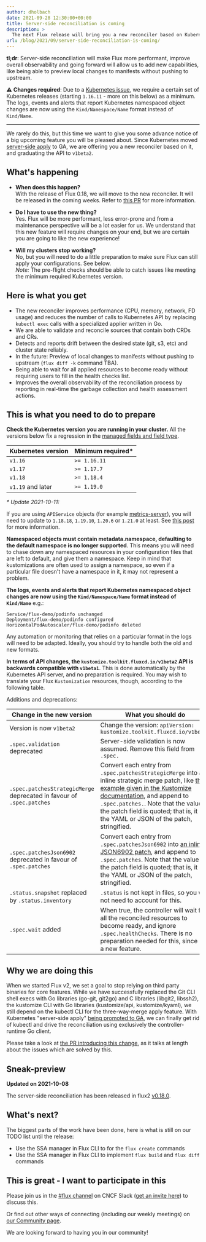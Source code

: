 ```yaml
---
author: dholbach
date: 2021-09-28 12:30:00+00:00
title: Server-side reconciliation is coming
description: >
  The next Flux release will bring you a new reconciler based on Kubernetes "Server-Side Apply". It will make Flux more performant, observable, less error-prone and provide a generally more delightful experience. This post informs you of the changes you need to take to be able to upgrade.
url: /blog/2021/09/server-side-reconciliation-is-coming/
---
```



**tl;dr**: Server-side reconciliation will make Flux more performant,
improve overall observability and going forward will allow us to add new
capabilities, like being able to preview local changes to manifests
without pushing to upstream.

⚠ **Changes required**: Due to a [Kubernetes
issue](https://github.com/kubernetes/kubernetes/pull/91748), we require
a certain set of Kubernetes releases (starting `1.16.11` - more on this below)
as a minimum. The logs, events and alerts that report Kubernetes namespaced
object changes are now using the `Kind/Namespace/Name` format instead of
`Kind/Name`.

---

We rarely do this, but this time we want to give you some advance notice
of a big upcoming feature you will be pleased about. Since Kubernetes
moved [server-side
apply](https://kubernetes.io/docs/reference/using-api/server-side-apply/)
to GA, we are offering you a new reconciler based on it, and graduating
the API to `v1beta2`.

## What's happening

- **When does this happen?**\
  With the release of Flux 0.18, we will move to the new reconciler.
  It will be released in the coming weeks. Refer to [this
  PR](https://github.com/fluxcd/kustomize-controller/pull/426)
  for more information.

- **Do I have to use the new thing?**\
  Yes. Flux will be more performant, less error-prone and from a
  maintenance perspective will be a lot easier for us. We understand
  that this new feature will require changes on your end, but we are
  certain you are going to like the new experience!

- **Will my clusters stop working?**\
  No, but you will need to do a little preparation to make sure Flux
  can still apply your configurations. See below.\
  *Note:* The pre-flight checks should be able to catch issues like meeting the
  minimum required Kubernetes version.

## Here is what you get

- The new reconciler improves performance (CPU, memory, network, FD
  usage) and reduces the number of calls to Kubernetes API by
  replacing `kubectl exec` calls with a specialized applier written in
  Go.
- We are able to validate and reconcile sources that contain both CRDs
  and CRs.
- Detects and reports drift between the desired state (git, s3, etc)
  and cluster state reliably.
- In the future: Preview of local changes to manifests without pushing
  to upstream (`flux diff -k` command TBA).
- Being able to wait for all applied resources to become ready without
  requiring users to fill in the health checks list.
- Improves the overall observability of the reconciliation process by
  reporting in real-time the garbage collection and health
  assessment actions.

## This is what you need to do to prepare

**Check the Kubernetes version you are running in your cluster.**
All the versions below fix a regression in the [managed fields and field
type](https://github.com/kubernetes/kubernetes/pull/91748).

| Kubernetes version | Minimum required\* |
| --- | --- |
| `v1.16` | `>= 1.16.11` |
| `v1.17` | `>= 1.17.7` |
| `v1.18` | `>= 1.18.4` |
| `v1.19` and later | `>= 1.19.0` |

*\* Update 2021-10-11:*

If you are using `APIService` objects (for example
[metrics-server](https://github.com/kubernetes-sigs/metrics-server)),
you will need to update to `1.18.18`, `1.19.10`, `1.20.6` or `1.21.0`
at least. See [this
post](https://github.com/fluxcd/flux2/discussions/1916#discussioncomment-1458041)
for more information.

**Namespaced objects must contain metadata.namespace, defaulting to the
default namespace is no longer supported**. This means you will need to
chase down any namespaced resources in your configuration files that are
left to default, and give them a namespace. Keep in mind that
kustomizations are often used to assign a namespace, so even if a
particular file doesn't have a namespace in it, it may not represent a
problem.

**The logs, events and alerts that report Kubernetes namespaced object
changes are now using the `Kind/Namespace/Name` format instead of
`Kind/Name`** e.g.:

```cli
Service/flux-demo/podinfo unchanged
Deployment/flux-demo/podinfo configured
HorizontalPodAutoscaler/flux-demo/podinfo deleted
```

Any automation or monitoring that relies on a particular format in the
logs will need to be adapted. Ideally, you should try to handle both the
old and new formats.

**In terms of API changes, the `kustomize.toolkit.fluxcd.io/v1beta2` API
is backwards compatible with `v1beta1`**. This is done automatically by
the Kubernetes API server, and no preparation is required. You may wish
to translate your Flux `Kustomization` resources, though, according to the
following table.

Additions and deprecations:

| Change in the new version  | What you should do |
| -------------------------- | ------------------ |
| Version is now `v1beta2`   | Change the version: `apiVersion: kustomize.toolkit.fluxcd.io/v1beta2`  |
| `.spec.validation` deprecated | Server-side validation is now assumed. Remove this field from `.spec.` |
| `.spec.patchesStrategicMerge` deprecated in favour of `.spec.patches` | Convert each entry from `.spec.patchesStrategicMerge` into an inline strategic merge patch, like [this example given in the Kustomize documentation](https://kubectl.docs.kubernetes.io/references/kustomize/kustomization/patches/#patch-using-inline-strategic-merge), and append to `.spec.patches.`. Note that the value in the patch field is quoted; that is, it is the YAML or JSON of the patch, stringified. |
| `.spec.patchesJson6902` deprecated in favour of `.spec.patches` | Convert each entry from `.spec.patchesJson6902` into [an inline JSON6902 patch](https://kubectl.docs.kubernetes.io/references/kustomize/kustomization/patches/#patch-using-inline-json6902), and append to `.spec.patches`. Note that the value in the patch field is quoted; that is, it is the YAML or JSON of the patch, stringified. |
| `.status.snapshot` replaced by `.status.inventory` | `.status` is not kept in files, so you will not need to account for this. |
| `.spec.wait` added | When true, the controller will wait for all the reconciled resources to become ready, and ignore `.spec.healthChecks`.  There is no preparation needed for this, since it's a new feature. |

## Why we are doing this

When we started Flux v2, we set a goal to stop relying on third party
binaries for core features. While we have successfully replaced the Git
CLI shell execs with Go libraries (go-git, git2go) and C libraries
(libgit2, libssh2), the kustomize CLI with Go libraries (kustomize/api,
kustomize/kyaml), we still depend on the kubectl CLI for the
three-way-merge apply feature. With Kubernetes "server-side apply"
[being promoted to
GA](https://kubernetes.io/docs/reference/using-api/server-side-apply/),
we can finally get rid of kubectl and drive the reconciliation using
exclusively the controller-runtime Go client.

Please take a look at [the PR introducing this
change](https://github.com/fluxcd/kustomize-controller/pull/426),
as it talks at length about the issues which are solved by this.

## Sneak-preview

**Updated on 2021-10-08**

The server-side reconciliation has been released in flux2 [v0.18.0](https://github.com/fluxcd/flux2/releases/tag/v0.18.0).

## What's next?

The biggest parts of the work have been done, here is what is still on
our TODO list until the release:

- Use the SSA manager in Flux CLI to for the `flux create` commands
- Use the SSA manager in Flux CLI to implement `flux build` and `flux
  diff` commands


## This is great - I want to participate in this

Please join us in the [\#flux
channel](https://cloud-native.slack.com/archives/CLAJ40HV3)
on CNCF Slack ([get an invite
here](https://slack.cncf.io)) to discuss this.

Or find out other ways of connecting (including our weekly meetings) on
[our Community page](/community/).

We are looking forward to having you in our community!

